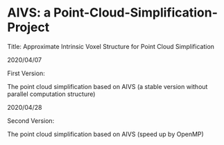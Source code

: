 # AIVS: a Point-Cloud-Simplification-Project

Title: Approximate Intrinsic Voxel Structure for Point Cloud Simplification

2020/04/07

First Version:

The point cloud simplification based on AIVS (a stable version without parallel computation structure)

2020/04/28

Second Version:

The point cloud simplification based on AIVS (speed up by OpenMP)